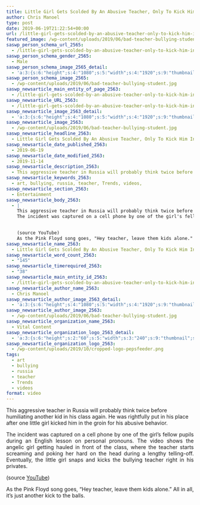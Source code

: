 ```yaml
---
title: Little Girl Gets Scolded By An Abusive Teacher, Only To Kick Him In The Crotch
author: Chris Manoel
type: post
date: 2019-06-19T21:22:54+00:00
url: /little-girl-gets-scolded-by-an-abusive-teacher-only-to-kick-him-in-the-crotch/
featured_image: /wp-content/uploads/2019/06/bad-teacher-bullying-student-370x208.jpg
saswp_person_schema_url_2565:
  - /little-girl-gets-scolded-by-an-abusive-teacher-only-to-kick-him-in-the-crotch/
saswp_person_schema_gender_2565:
  - Male
saswp_person_schema_image_2565_detail:
  - 'a:3:{s:6:"height";s:4:"1080";s:5:"width";s:4:"1920";s:9:"thumbnail";s:87:"/wp-content/uploads/2019/06/bad-teacher-bullying-student.jpg";}'
saswp_person_schema_image_2565:
  - /wp-content/uploads/2019/06/bad-teacher-bullying-student.jpg
saswp_newsarticle_main_entity_of_page_2563:
  - /little-girl-gets-scolded-by-an-abusive-teacher-only-to-kick-him-in-the-crotch/
saswp_newsarticle_URL_2563:
  - /little-girl-gets-scolded-by-an-abusive-teacher-only-to-kick-him-in-the-crotch/
saswp_newsarticle_image_2563_detail:
  - 'a:3:{s:6:"height";s:4:"1080";s:5:"width";s:4:"1920";s:9:"thumbnail";s:87:"/wp-content/uploads/2019/06/bad-teacher-bullying-student.jpg";}'
saswp_newsarticle_image_2563:
  - /wp-content/uploads/2019/06/bad-teacher-bullying-student.jpg
saswp_newsarticle_headline_2563:
  - Little Girl Gets Scolded By An Abusive Teacher, Only To Kick Him In The Crotch
saswp_newsarticle_date_published_2563:
  - 2019-06-19
saswp_newsarticle_date_modified_2563:
  - 2019-11-14
saswp_newsarticle_description_2563:
  - This aggressive teacher in Russia will probably think twice before humiliating another kid in his class again. He was rightfully put in his place after one little girl kicked him in the groin for his abusive behavior. The incident was captured on a cell phone by one of the girl’s fellow pupils during an English…
saswp_newsarticle_keywords_2563:
  - art, bullying, russia, teacher, Trends, videos,
saswp_newsarticle_section_2563:
  - Entertainment
saswp_newsarticle_body_2563:
  - |
    This aggressive teacher in Russia will probably think twice before humiliating another kid in his class again. He was rightfully put in his place after one little girl kicked him in the groin for his abusive behavior.
    The incident was captured on a cell phone by one of the girl's fellow pupils during an English lesson on personal pronouns. The video shows the angelic girl getting hauled in front of the class, where the teacher starts screaming and poking her hard on the head during a lengthy telling-off. Eventually, the little girl snaps and kicks the bullying teacher right in his privates.
    ﻿

    (source YouTube)
    As the Pink Floyd song goes, "Hey teacher, leave them kids alone." All in all, it's just another kick to the balls.
saswp_newsarticle_name_2563:
  - Little Girl Gets Scolded By An Abusive Teacher, Only To Kick Him In The Crotch
saswp_newsarticle_word_count_2563:
  - "145"
saswp_newsarticle_timerequired_2563:
  - "38"
saswp_newsarticle_main_entity_id_2563:
  - /little-girl-gets-scolded-by-an-abusive-teacher-only-to-kick-him-in-the-crotch/
saswp_newsarticle_author_name_2563:
  - Chris Manoel
saswp_newsarticle_author_image_2563_detail:
  - 'a:3:{s:6:"height";s:4:"1080";s:5:"width";s:4:"1920";s:9:"thumbnail";s:87:"/wp-content/uploads/2019/06/bad-teacher-bullying-student.jpg";}'
saswp_newsarticle_author_image_2563:
  - /wp-content/uploads/2019/06/bad-teacher-bullying-student.jpg
saswp_newsarticle_organization_name_2563:
  - Vital Content
saswp_newsarticle_organization_logo_2563_detail:
  - 'a:3:{s:6:"height";s:2:"60";s:5:"width";s:3:"240";s:9:"thumbnail";s:82:"/wp-content/uploads/2019/10/cropped-logo-pepsfeeder.png";}'
saswp_newsarticle_organization_logo_2563:
  - /wp-content/uploads/2019/10/cropped-logo-pepsfeeder.png
tags:
  - art
  - bullying
  - russia
  - teacher
  - Trends
  - videos
format: video
---
```


This aggressive teacher in Russia will probably think twice before humiliating another kid in his class again. He was rightfully put in his place after one little girl kicked him in the groin for his abusive behavior.

<p style="text-align: justify;">
  The incident was captured on a cell phone by one of the girl&#8217;s fellow pupils during an English lesson on personal pronouns. The video shows the angelic girl getting hauled in front of the class, where the teacher starts screaming and poking her hard on the head during a lengthy telling-off. Eventually, the little girl snaps and kicks the bullying teacher right in his privates.
</p>

(source <a href="https://web.archive.org/web/20150110113132/https://www.youtube.com/watch?v=Dw1nUlHZHpY" target="_blank" rel="noopener noreferrer">YouTube</a>)

<p style="text-align: justify;">
  As the Pink Floyd song goes, &#8220;Hey teacher, leave them kids alone.&#8221; All in all, it&#8217;s just another kick to the balls.
</p>
